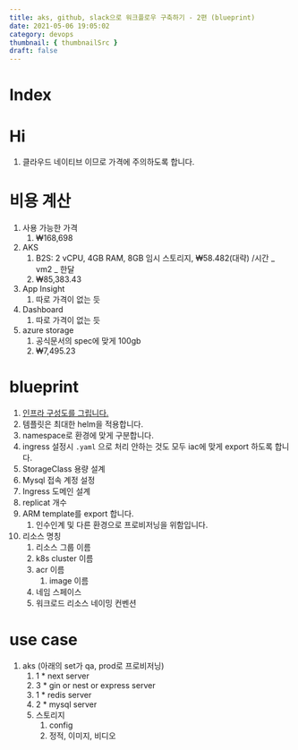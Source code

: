 ```yaml
---
title: aks, github, slack으로 워크플로우 구축하기 - 2편 (blueprint)
date: 2021-05-06 19:05:02
category: devops
thumbnail: { thumbnailSrc }
draft: false
---
```


# Index

# Hi

1. 클라우드 네이티브 이므로 가격에 주의하도록 합니다.

# 비용 계산

1.  사용 가능한 가격
    1. ₩168,698
2.  AKS
    1. B2S: 2 vCPU, 4GB RAM, 8GB 임시 스토리지, ₩58.482(대략) /시간 _ vm2 _ 한달
    2. ₩85,383.43
3.  App Insight
    1. 따로 가격이 없는 듯
4.  Dashboard
    1. 따로 가격이 없는 듯
5.  azure storage
    1. 공식문서의 spec에 맞게 100gb
    2. ₩7,495.23

# blueprint

1. [인프라 구성도를 그립니다.](https://github.com/dhslrl321/Finx-App)
2. 템플릿은 최대한 helm을 적용합니다.
3. namespace로 환경에 맞게 구분합니다.
4. ingress 설정시 `.yaml` 으로 처리 안하는 것도 모두 iac에 맞게 export 하도록 합니다.
5. StorageClass 용량 설계
6. Mysql 접속 계정 설정
7. Ingress 도메인 설계
8. replicat 개수
9. ARM template를 export 합니다.
   1. 인수인계 및 다른 환경으로 프로비저닝을 위함입니다.
10. 리소스 명칭
    1. 리소스 그룹 이름
    2. k8s cluster 이름
    3. acr 이름
       1. image 이름
    4. 네임 스페이스
    5. 워크로드 리소스 네이밍 컨벤션

# use case

1. aks (아래의 set가 qa, prod로 프로비저닝)
   1. 1 \* next server
   2. 3 \* gin or nest or express server
   3. 1 \* redis server
   4. 2 \* mysql server
   5. 스토리지
      1. config
      2. 정적, 이미지, 비디오
